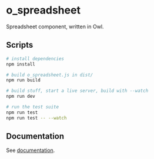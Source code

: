 # o_spreadsheet

Spreadsheet component, written in Owl.

## Scripts

```bash
# install dependencies
npm install

# build o_spreadsheet.js in dist/
npm run build

# build stuff, start a live server, build with --watch
npm run dev

# run the test suite
npm run test
npm run test -- --watch
```

## Documentation

See [documentation](doc/readme.md).